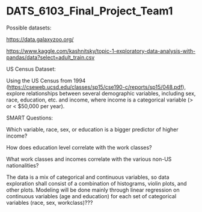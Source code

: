 # DATS_6103_Final_Project_Team1

Possible datasets:

https://data.galaxyzoo.org/

https://www.kaggle.com/kashnitsky/topic-1-exploratory-data-analysis-with-pandas/data?select=adult_train.csv

US Census Dataset:

Using the US Census from 1994 (https://cseweb.ucsd.edu/classes/sp15/cse190-c/reports/sp15/048.pdf), explore relationships between several demographic variables, including sex, race, education, etc. and income, where income is a categorical variable (> or < $50,000 per year). 

SMART Questions:

Which variable, race, sex, or education is a bigger predictor of higher income? 

How does education level correlate with the work classes? 

What work classes and incomes correlate with the various non-US nationalities? 


The data is a mix of categorical and continuous variables, so data exploration shall consist of a combination of histograms, violin plots, and other plots. Modeling will be done mainly through linear regression on continuous variables (age and education) for each set of categorical variables (race, sex, workclass)???
